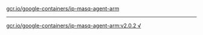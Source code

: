 [gcr.io/google-containers/ip-masq-agent-arm](https://hub.docker.com/r/anjia0532/google-containers.ip-masq-agent-arm/tags/) 

----
[gcr.io/google-containers/ip-masq-agent-arm:v2.0.2 √](https://hub.docker.com/r/anjia0532/google-containers.ip-masq-agent-arm/tags/)

